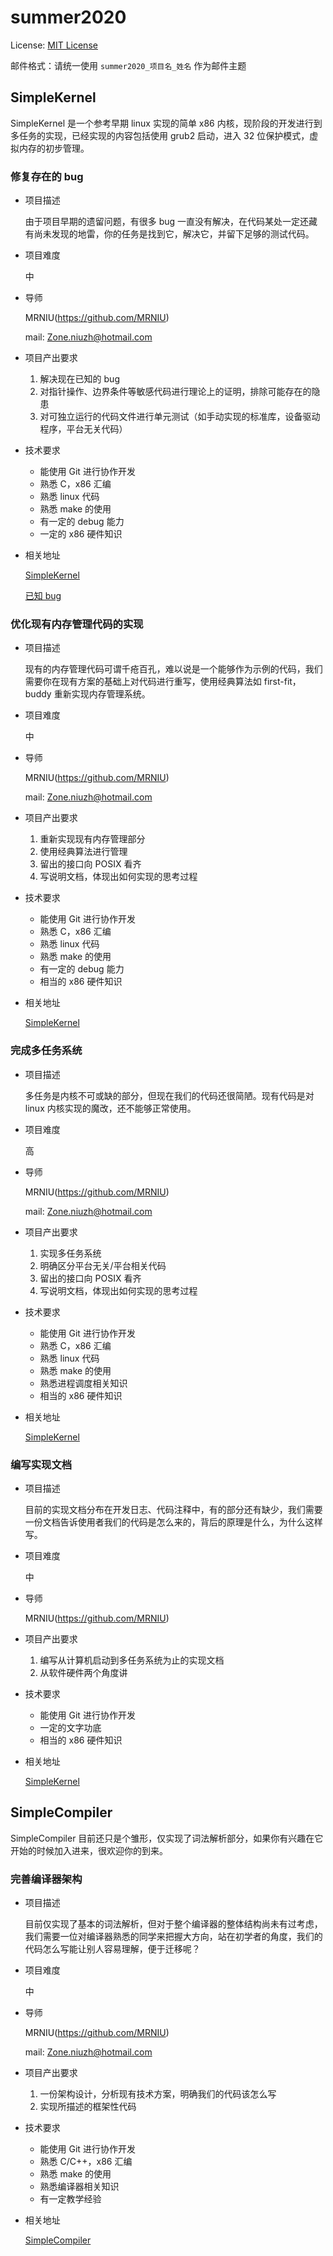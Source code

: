 # summer2020

License: [MIT License](https://opensource.org/licenses/MIT)

邮件格式：请统一使用 `summer2020_项目名_姓名` 作为邮件主题

## SimpleKernel

SimpleKernel 是一个参考早期 linux 实现的简单 x86 内核，现阶段的开发进行到多任务的实现，已经实现的内容包括使用 grub2 启动，进入 32 位保护模式，虚拟内存的初步管理。

### 修复存在的 bug

- 项目描述

    由于项目早期的遗留问题，有很多 bug 一直没有解决，在代码某处一定还藏有尚未发现的地雷，你的任务是找到它，解决它，并留下足够的测试代码。

- 项目难度

    中

- 导师

    MRNIU(https://github.com/MRNIU)
    
    mail: Zone.niuzh@hotmail.com

- 项目产出要求

    1. 解决现在已知的 bug
    2. 对指针操作、边界条件等敏感代码进行理论上的证明，排除可能存在的隐患
    3. 对可独立运行的代码文件进行单元测试（如手动实现的标准库，设备驱动程序，平台无关代码）

- 技术要求

    - 能使用 Git 进行协作开发
    - 熟悉 C，x86 汇编
    - 熟悉 linux 代码
    - 熟悉 make 的使用
    - 有一定的 debug 能力
    - 一定的 x86 硬件知识

- 相关地址

    [SimpleKernel](https://github.com/Simple-XX/SimpleKernel)

    [已知 bug](https://github.com/Simple-XX/SimpleKernel/issues)

### 优化现有内存管理代码的实现

- 项目描述

    现有的内存管理代码可谓千疮百孔，难以说是一个能够作为示例的代码，我们需要你在现有方案的基础上对代码进行重写，使用经典算法如 first-fit，buddy 重新实现内存管理系统。 

- 项目难度

    中

- 导师

    MRNIU(https://github.com/MRNIU)
    
    mail: Zone.niuzh@hotmail.com

- 项目产出要求

    1. 重新实现现有内存管理部分
    2. 使用经典算法进行管理
    3. 留出的接口向 POSIX 看齐
    4. 写说明文档，体现出如何实现的思考过程

- 技术要求

    - 能使用 Git 进行协作开发
    - 熟悉 C，x86 汇编
    - 熟悉 linux 代码
    - 熟悉 make 的使用
    - 有一定的 debug 能力
    - 相当的 x86 硬件知识

- 相关地址

    [SimpleKernel](https://github.com/Simple-XX/SimpleKernel)

### 完成多任务系统

- 项目描述

    多任务是内核不可或缺的部分，但现在我们的代码还很简陋。现有代码是对 linux 内核实现的魔改，还不能够正常使用。

- 项目难度

    高

- 导师

    MRNIU(https://github.com/MRNIU)
    
    mail: Zone.niuzh@hotmail.com

- 项目产出要求

    1. 实现多任务系统
    2. 明确区分平台无关/平台相关代码
    3. 留出的接口向 POSIX 看齐
    4. 写说明文档，体现出如何实现的思考过程

- 技术要求

    - 能使用 Git 进行协作开发
    - 熟悉 C，x86 汇编
    - 熟悉 linux 代码
    - 熟悉 make 的使用
    - 熟悉进程调度相关知识
    - 相当的 x86 硬件知识

- 相关地址

    [SimpleKernel](https://github.com/Simple-XX/SimpleKernel)



### 编写实现文档

- 项目描述

    目前的实现文档分布在开发日志、代码注释中，有的部分还有缺少，我们需要一份文档告诉使用者我们的代码是怎么来的，背后的原理是什么，为什么这样写。

- 项目难度

    中

- 导师

    MRNIU(https://github.com/MRNIU)

- 项目产出要求

    1. 编写从计算机启动到多任务系统为止的实现文档
    2. 从软件硬件两个角度讲

- 技术要求

    - 能使用 Git 进行协作开发
    - 一定的文字功底
    - 相当的 x86 硬件知识

- 相关地址

    [SimpleKernel](https://github.com/Simple-XX/SimpleKernel)



## SimpleCompiler

SimpleCompiler 目前还只是个雏形，仅实现了词法解析部分，如果你有兴趣在它开始的时候加入进来，很欢迎你的到来。



### 完善编译器架构

- 项目描述

    目前仅实现了基本的词法解析，但对于整个编译器的整体结构尚未有过考虑，我们需要一位对编译器熟悉的同学来把握大方向，站在初学者的角度，我们的代码怎么写能让别人容易理解，便于迁移呢？

- 项目难度

    中

- 导师

    MRNIU(https://github.com/MRNIU)
    
    mail: Zone.niuzh@hotmail.com

- 项目产出要求

    1. 一份架构设计，分析现有技术方案，明确我们的代码该怎么写
    2. 实现所描述的框架性代码

- 技术要求

    - 能使用 Git 进行协作开发
    - 熟悉 C/C++，x86 汇编
    - 熟悉 make 的使用
    - 熟悉编译器相关知识
    - 有一定教学经验

- 相关地址

    [SimpleCompiler](https://github.com/Simple-XX/SimpleCompiler)

